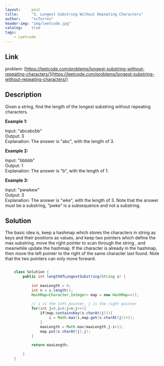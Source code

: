 ```yaml
---
layout:     post
title:      "3. Longest Substring Without Repeating Characters"
author:     "xcTorres"
header-img: "img/leetcode.jpg"
catalog:    true
tags:
    - Leetcode
---  
```


## Link
problem:  [https://leetcode.com/problems/longest-substring-without-repeating-characters/](https://leetcode.com/problems/longest-substring-without-repeating-characters/)

## Description  
Given a string, find the length of the longest substring without repeating characters.

**Example 1:**

Input: "abcabcbb"  
Output: 3   
Explanation: The answer is "abc", with the length of 3. 

**Example 2:**

Input: "bbbbb"  
Output: 1  
Explanation: The answer is "b", with the length of 1.

**Example 3:**

Input: "pwwkew"  
Output: 3  
Explanation: The answer is "wke", with the length of 3. 
             Note that the answer must be a substring, "pwke" is a subsequence and not a substring.

## Solution  

The basic idea is, keep a hashmap which stores the characters in string as keys and their positions as values, and keep two pointers which define the max substring. move the right pointer to scan through the string , and meanwhile update the hashmap. If the character is already in the hashmap, then move the left pointer to the right of the same character last found. Note that the two pointers can only move forward.  

```java

    class Solution {
        public int lengthOfLongestSubstring(String s) {
        
            int maxLength = 0;
            int n = s.length();
            HashMap<Character,Integer> map = new HashMap<>();
            
            // i is the left pointer, j is the right pointer
            for(int j=0,i=0;j<n;j++){
                if(map.containsKey(s.charAt(j))){
                    i = Math.max(i,map.get(s.charAt(j))+1);
                }
                maxLength = Math.max(maxLength,j-i+1);
                map.put(s.charAt(j),j);
            }
            
            return maxLength;
            
        }
    }

```

